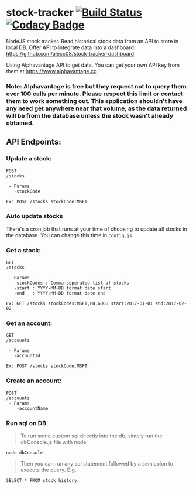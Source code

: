 # stock-tracker [![Build Status](https://travis-ci.org/alecc08/stock-tracker.svg?branch=master)](https://travis-ci.org/alecc08/stock-tracker) [![Codacy Badge](https://api.codacy.com/project/badge/Grade/f858fc237304469f812601459d3f3e29)](https://www.codacy.com/app/alecc/stock-tracker?utm_source=github.com&amp;utm_medium=referral&amp;utm_content=alecc08/stock-tracker&amp;utm_campaign=Badge_Grade)
NodeJS stock tracker. Read historical stock data from an API to store in local DB. Offer API to integrate data into a dashboard. https://github.com/alecc08/stock-tracker-dashboard

Using Alphavantage API to get data. You can get your own API key from them at https://www.alphavantage.co

### Note: Alphavantage is free but they request not to query them over 100 calls per minute. Please respect this limit or contact them to work something out. This application shouldn't have any need get anywhere near that volume, as the data returned will be from the database unless the stock wasn't already obtained.

## API Endpoints:

### Update a stock:
```
POST
/stocks

 - Params
   -stockCode

Ex: POST /stocks stockCode:MSFT
```

### Auto update stocks
There's a cron job that runs at your time of choosing to update all stocks in the database. You can change this time in ```config.js```

### Get a stock:
```
GET
/stocks

 - Params
   -stockCodes : Comma seperated list of stocks
   -start : YYYY-MM-DD format date start
   -end   : YYYY-MM-DD format date end

Ex: GET /stocks stockCodes:MSFT,FB,GOOG start:2017-01-01 end:2017-02-02
```

### Get an account:
```
GET
/accounts

 - Params
   -accountId 

Ex: POST /stocks stockCode:MSFT
```

### Create an account:
```
POST
/accounts
 - Params
    -accountName
```

### Run sql on DB

> To run some custom sql directly into the db, simply run the dbConsole.js file with node
```
node dbConsole
```
>Then you can run any sql statement followed by a semicolon to execute the query. E.g.
```
SELECT * FROM stock_history;
```